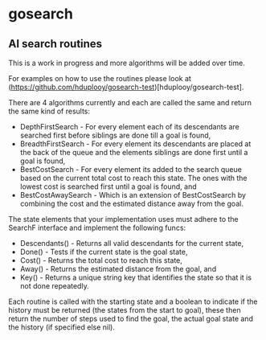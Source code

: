 # gosearch

## AI search routines

This is a work in progress and more algorithms will be added over time.

For examples on how to use the routines please look at (https://github.com/hduplooy/gosearch-test)[hduplooy/gosearch-test].

There are 4 algorithms currently and each are called the same and return the same kind of results:
* DepthFirstSearch - For every element each of its descendants are searched first before siblings are done till a goal is found,
* BreadthFirstSearch - For every element its descendants are placed at the back of the queue and the elements siblings are done first until a goal is found,
* BestCostSearch - For every element its added to the search queue based on the current total cost to reach this state. The ones with the lowest cost is searched first until a goal is found, and
* BestCostAwaySearch - Which is an extension of BestCostSearch by combining the cost and the estimated distance away from the goal.

The state elements that your implementation uses must adhere to the SearchF interface and implement the following funcs:
* Descendants() - Returns all valid descendants for the current state,
* Done() - Tests if the current state is the goal state,
* Cost() - Returns the total cost to reach this state,
* Away() - Returns the estimated distance from the goal, and
* Key() - Returns a unique string key that identifies the state so that it is not done repeatedly.

Each routine is called with the starting state and a boolean to indicate if the history must be returned (the states from the start to goal), these then return the number of steps used to find the goal, the actual goal state and the history (if specified else nil).


